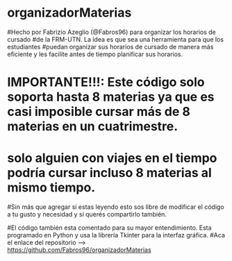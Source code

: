 # organizadorMaterias
#Hecho por Fabrizio Azeglio (@Fabros96) para organizar los horarios de cursado
#de la FRM-UTN. La idea es que sea una herramienta para que los estudiantes
#puedan organizar sus horarios de cursado de manera más eficiente y les facilite antes de tiempo planificar sus horarios.

# IMPORTANTE!!!: Este código solo soporta hasta 8 materias ya que es casi imposible cursar más de 8 materias en un cuatrimestre.
# solo alguien con viajes en el tiempo podría cursar incluso 8 materias al mismo tiempo.
#Sin más que agregar si estas leyendo esto sos libre de modificar el código a tu gusto y necesidad y si querés compartirlo también.

#El código también esta comentado para su mayor entendimiento. Esta programado en Python y usa la librería Tkinter para la interfaz gráfica.
#Aca el enlace del repositorio --> https://github.com/Fabros96/organizadorMaterias
